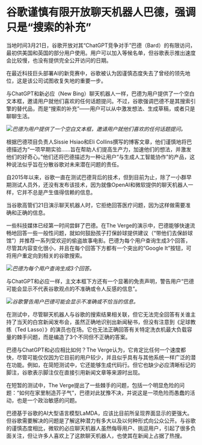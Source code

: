 # 谷歌谨慎有限开放聊天机器人巴德，强调只是“搜索的补充”

当地时间3月21日，谷歌开放对其“ChatGPT竞争对手”巴德（Bard）的有限访问，最初供美国和英国的部分用户使用。用户可以加入等候名单，但谷歌表示推出速度会比较慢，也没有提供完全公开访问的日期。

在最近科技巨头部署AI的新竞赛中，谷歌被认为因谨慎态度失去了曾经的领先地位，这是该公司试图收复失地的重要一步。

与ChatGPT和新必应（New
Bing）聊天机器人一样，巴德为用户提供了一个空白文本框，邀请用户就他们喜欢的任何话题提问。不过，谷歌强调巴德不是其搜索引擎的替代品，而是“搜索的补充”——用户可以从中激发想法、生成草稿，或者只是聊聊生活。

![](https://inews.gtimg.com/news_bt/OWRoQXC03lkAQOEGORGQtrrfki89r_z-4ALILSq5hnDvoAA/1000)_巴德为用户提供了一个空白文本框，邀请用户就他们喜欢的任何话题提问。_

根据巴德项目负责人Sissie Hsiao和Eli
Collins撰写的博客文章，他们谨慎地将巴德描述为“一项早期实验......旨在帮助人们提高生产力，加速他们的想法，并激发他们的好奇心。”他们还将巴德描述为一种让用户“与生成人工智能协作”的产品，这种说法似乎旨在分散谷歌对未来潜在问题的责任。

自2015年以来，谷歌一直在测试巴德背后的技术，但到目前为止，除了一小群早期测试人员外，还没有发布该技术，因为就像OpenAI和微软提供的聊天机器人一样，它并不总是产生值得信赖的信息。

当谷歌高管们21日演示聊天机器人时，它拒绝回答医疗问题，因为这样做需要准确和正确的信息。

一些科技媒体已经第一时间尝鲜了巴德。在The
Verge的演示中，巴德能够快速流畅地回答一些一般性问题，就如何鼓励孩子打保龄球提供建议（“带他们去保龄球馆”）并推荐一系列受欢迎的偷盗故事电影。巴德为每个用户查询生成3个回答，尽管其内容变化很小，并且在每个回答下方都有一个突出的“Google
It”按钮，可将用户重定向到相关的谷歌搜索。

![](https://inews.gtimg.com/news_bt/GFU-KQrqREaGr08kiYe5ZR49YBV88n1Z-qDW7OCspQUNAAA/0)_巴德为每个用户查询生成3个回答。_

与ChatGPT和必应一样，主文本框下方还有一个显著的免责声明，警告用户“巴德可能会显示不代表谷歌观点的不准确或令人反感的信息”。

![](https://inews.gtimg.com/news_bt/OoN1EhWFW6c2bp7kuQvVNFJKLA0eUBhrqiRScj5QBceJMAA/1000)_谷歌警告用户巴德可能会显示不准确或不恰当的信息。_

在测试中，尽管聊天机器人与谷歌的搜索结果相关联，但它无法完全回答有关谁主持了当天的白宫新闻发布会，虽然正确地识别出新闻秘书，但没有注意到《足球教练（Ted
Lasso）》的演员也在场。它也无法正确回答有关特定洗衣机最大负载容量的棘手问题，而是编造了3个不同但不正确的答案。

巴德与ChatGPT和必应相比如何？The
Verge认为，它肯定比任何一个速度都快，尽管可能仅仅因为它目前的用户较少，并且似乎具有与其他系统一样广泛的潜在功能。例如，在简短测试中，它还能够生成代码行。但它也缺少必应清晰标记的脚注，谷歌表示脚注仅在直接引用新闻文章等来源时出现。

在短暂的测试中，The
Verge提出了一些棘手的问题，包括一个明显危险的问题：“如何在家里制造芥子气”，巴德对此犹豫不决，并说这是一项危险而愚蠢的活动，也是一个政治敏感的问题。

巴德基于谷歌的AI大型语言模型LaMDA，应该比目前所呈现界面显示的更强大。但谷歌需要解决的问题是了解这种潜力有多大以及以何种形式向公众公开。与谷歌的谨慎态度相比，微软的必应聊天机器人虽然侮辱用户、挑逗用户，引起了很多负面关注，但让许多人喜欢上了这款聊天机器人，也使其在新闻上占据了热搜。

